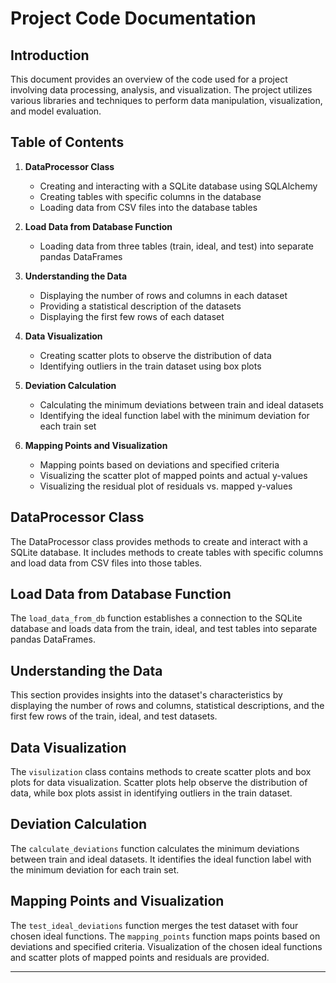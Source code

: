# Project Code Documentation

## Introduction

This document provides an overview of the code used for a project involving data processing, analysis, and visualization. The project utilizes various libraries and techniques to perform data manipulation, visualization, and model evaluation.

## Table of Contents

1. **DataProcessor Class**
   - Creating and interacting with a SQLite database using SQLAlchemy
   - Creating tables with specific columns in the database
   - Loading data from CSV files into the database tables

2. **Load Data from Database Function**
   - Loading data from three tables (train, ideal, and test) into separate pandas DataFrames

3. **Understanding the Data**
   - Displaying the number of rows and columns in each dataset
   - Providing a statistical description of the datasets
   - Displaying the first few rows of each dataset

4. **Data Visualization**
   - Creating scatter plots to observe the distribution of data
   - Identifying outliers in the train dataset using box plots

5. **Deviation Calculation**
   - Calculating the minimum deviations between train and ideal datasets
   - Identifying the ideal function label with the minimum deviation for each train set

6. **Mapping Points and Visualization**
   - Mapping points based on deviations and specified criteria
   - Visualizing the scatter plot of mapped points and actual y-values
   - Visualizing the residual plot of residuals vs. mapped y-values

## DataProcessor Class

The DataProcessor class provides methods to create and interact with a SQLite database. It includes methods to create tables with specific columns and load data from CSV files into those tables.

## Load Data from Database Function

The `load_data_from_db` function establishes a connection to the SQLite database and loads data from the train, ideal, and test tables into separate pandas DataFrames.

## Understanding the Data

This section provides insights into the dataset's characteristics by displaying the number of rows and columns, statistical descriptions, and the first few rows of the train, ideal, and test datasets.

## Data Visualization

The `visulization` class contains methods to create scatter plots and box plots for data visualization. Scatter plots help observe the distribution of data, while box plots assist in identifying outliers in the train dataset.

## Deviation Calculation

The `calculate_deviations` function calculates the minimum deviations between train and ideal datasets. It identifies the ideal function label with the minimum deviation for each train set.

## Mapping Points and Visualization

The `test_ideal_deviations` function merges the test dataset with four chosen ideal functions. The `mapping_points` function maps points based on deviations and specified criteria. Visualization of the chosen ideal functions and scatter plots of mapped points and residuals are provided.

---
